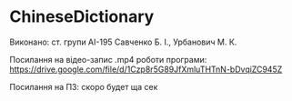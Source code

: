 # ChineseDictionary
Виконано: ст. групи АІ-195 Савченко Б. І., Урбанович М. К.

Посилання на відео-запис .mp4 роботи програми:
https://drive.google.com/file/d/1Czp8r5G89JfXmluTHTnN-bDvqiZC945Z

Посилання на ПЗ:
скоро будет ща сек 
